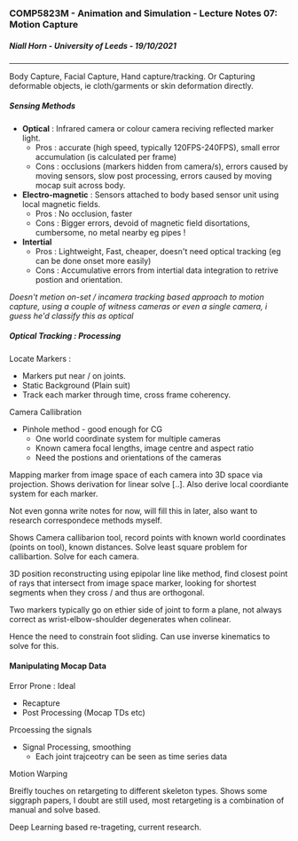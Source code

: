 ### COMP5823M - Animation and Simulation - Lecture Notes 07: Motion Capture

##### Niall Horn - University of Leeds - 19/10/2021
___
Body Capture, Facial Capture, Hand capture/tracking. Or Capturing deformable objects, ie cloth/garments or skin deformation directly. 

##### Sensing Methods

* **Optical** : Infrared camera or colour camera reciving reflected marker light.
  * Pros : accurate (high speed, typically 120FPS-240FPS), small error accumulation (is calculated per frame)
  * Cons : occlusions (markers hidden from camera/s), errors caused by moving sensors, slow post processing, errors caused by moving mocap suit across body. 
* **Electro-magnetic** : Sensors attached to body based sensor unit using local magnetic fields.
  * Pros : No occlusion, faster
  * Cons : Bigger errors, devoid of magnetic field disortations, cumbersome, no metal nearby eg pipes ! 
* **Intertial**
  * Pros : Lightweight, Fast, cheaper, doesn't need optical tracking (eg can be done onset more easily)
  * Cons : Accumulative errors from intertial data integration to retrive postion and orientation. 

*Doesn't metion on-set / incamera tracking based approach to motion capture, using a couple of witness cameras or even a single camera, i guess he'd classify this as optical*

##### Optical Tracking : Processing

Locate Markers :

* Markers put near / on joints.
* Static Background (Plain suit)
* Track each marker through time, cross frame coherency. 

Camera Callibration 

* Pinhole method - good  enough for CG
  * One world coordinate system for multiple cameras
  * Known camera focal lengths, image centre and aspect ratio
  * Need the postions and orientations of the cameras

Mapping marker from image space of each camera into 3D space via projection. Shows derivation for linear solve [..]. Also derive local coordiante system for each marker.

Not even gonna write notes for now, will fill this in later, also want to research correspondece methods myself.

Shows Camera callibarion tool, record points with known world coordinates (points on tool), known distances. Solve least square problem for callibartion. Solve for each camera.

3D position reconstructing using epipolar line like method, find closest point of rays that intersect from image space marker, looking for shortest segments when they cross / and thus are orthogonal. 

Two markers typically go on ethier side of joint to form a plane, not always correct as wrist-elbow-shoulder degenerates when colinear.

Hence the need to constrain foot sliding. Can use inverse kinematics to solve for this. 

#### Manipulating Mocap Data

Error Prone : Ideal 

* Recapture
* Post Processing (Mocap TDs etc)

Prcoessing the signals

* Signal Processing, smoothing 
  * Each joint trajceotry can be seen as time series data

Motion Warping

Breifly touches on retargeting to different skeleton types. Shows some siggraph papers, I doubt are still used, most retargeting is a combination of manual and solve based.

Deep Learning based re-trageting, current research. 



